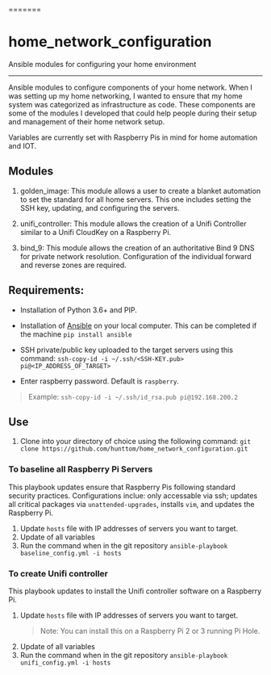 =======
# home_network_configuration
Ansible modules for configuring your home environment

---
Ansible modules to configure components of your home network. When I was setting up my home networking, I wanted to ensure that my home system was categorized as infrastructure as code. These components are some of the modules I developed that could help people during their setup and management of their home network setup.

Variables are currently set with Raspberry Pis in mind for home automation and IOT.

## Modules
1. golden_image: This module allows a user to create a blanket automation to set the standard for all home servers. This one includes setting the SSH key, updating, and configuring the servers.

2. unifi_controller: This module allows the creation of a Unifi Controller similar to a Unifi CloudKey on a Raspberry Pi.

3. bind_9: This module allows the creation of an authoritative Bind 9 DNS for private network resolution. Configuration of the individual forward and reverse zones are required.

## Requirements:

* Installation of Python 3.6+ and PIP.

* Installation of [Ansible](https://docs.ansible.com/ansible/latest/installation_guide/index.html) on your local computer.
This can be completed if the machine `pip install ansible`

* SSH private/public key uploaded to the target servers using this command: `ssh-copy-id -i ~/.ssh/<SSH-KEY.pub> pi@<IP_ADDRESS_OF_TARGET>`
* Enter raspberry password. Default is `raspberry`.

> Example: `ssh-copy-id -i ~/.ssh/id_rsa.pub pi@192.168.200.2`

## Use
1. Clone into your directory of choice using the following command:
`git clone https://github.com/hunttom/home_network_configuration.git`

### To baseline all Raspberry Pi Servers
This playbook updates ensure that Raspberry Pis following standard security practices. Configurations inclue: only accessable via ssh; updates all critical packages via `unattended-upgrades`, installs `vim`, and updates the Raspberry Pi.

1. Update `hosts` file with IP addresses of servers you want to target.
2. Update of all variables
3. Run the command when in the git repository `ansible-playbook baseline_config.yml -i hosts`

### To create Unifi controller
This playbook updates to install the Unifi controller software on a Raspberry Pi.

1. Update `hosts` file with IP addresses of servers you want to target.
    > Note: You can install this on a Raspberry Pi 2 or 3 running Pi Hole. 
2. Update of all variables
3. Run the command when in the git repository `ansible-playbook unifi_config.yml -i hosts`